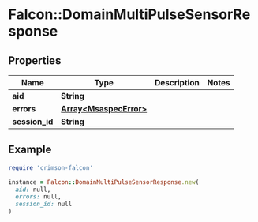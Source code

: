# Falcon::DomainMultiPulseSensorResponse

## Properties

| Name | Type | Description | Notes |
| ---- | ---- | ----------- | ----- |
| **aid** | **String** |  |  |
| **errors** | [**Array&lt;MsaspecError&gt;**](MsaspecError.md) |  |  |
| **session_id** | **String** |  |  |

## Example

```ruby
require 'crimson-falcon'

instance = Falcon::DomainMultiPulseSensorResponse.new(
  aid: null,
  errors: null,
  session_id: null
)
```

